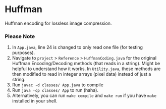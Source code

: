 # Huffman
Huffman encoding for lossless image compression.

### Please Note
1. In `App.java`, line 24 is changed to only read one file (for testing purposes).
2. Navigate to `project` > `Reference` > `HuffmanCoding.java` for the original Huffman Encoding/Decoding methods (that reads in a string). Might be helpful to understand how it works. In `Utility.java`, these methods are then modified to read in integer arrays (pixel data) instead of just a string.
3. Run `javac -d classes/ App.java` to compile
4. Run `java -cp classes/ App` to run (haha). 
5. Alternatively, you can run `make compile` and `make run` if you have `make` installed in your shell.